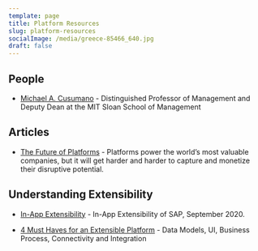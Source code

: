 ```yaml
---
template: page
title: Platform Resources
slug: platform-resources
socialImage: /media/greece-85466_640.jpg
draft: false
---
```


## People

* [Michael A. Cusumano](https://mitsloan.mit.edu/faculty/directory/michael-a-cusumano) - Distinguished Professor of Management and Deputy Dean at the MIT Sloan School of Management

## Articles

* [The Future of Platforms](https://sloanreview.mit.edu/article/the-future-of-platforms/) - Platforms power the world’s most valuable companies, but it will get harder and harder to capture and monetize their disruptive potential.

## Understanding Extensibility

* [In-App Extensibility](https://www.sap.com/documents/2018/05/606d1ee8-037d-0010-87a3-c30de2ffd8ff.html) - In-App Extensibility of SAP, September 2020.

* [4 Must Haves for an Extensible Platform](https://billingplatform.com/blog/4-must-haves-for-an-extensible-platform) - Data Models, UI, Business Process, Connectivity and Integration
